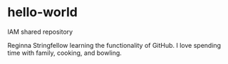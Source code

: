 # hello-world
IAM shared repository 


Reginna Stringfellow learning the functionality of GitHub. I love spending time with family, cooking, and bowling.
